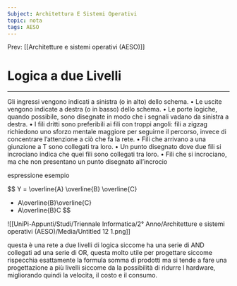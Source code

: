 ```yaml
---
Subject: Architettura E Sistemi Operativi
topic: nota
tags: AESO
---
```


Prev: [[Architetture e sistemi operativi (AESO)]]

# Logica a due Livelli 
---


Gli ingressi vengono indicati a sinistra (o in alto) dello schema.
• Le uscite vengono indicate a destra (o in basso) dello schema.
• Le porte logiche, quando possibile, sono disegnate in modo che i segnali
vadano da sinistra a destra.
• I fili dritti sono preferibili ai fili con troppi angoli: fili a zigzag richiedono
uno sforzo mentale maggiore per seguirne il percorso, invece di concentrare
l’attenzione a ciò che fa la rete.
• Fili che arrivano a una giunzione a T sono collegati tra loro.
• Un punto disegnato dove due fili si incrociano indica che quei fili sono collegati tra loro.
• Fili che si incrociano, ma che non presentano un punto disegnato all’incrocio

espressione esempio

$$
Y = \overline{A}
\overline{B}
\overline{C}
+ A\overline{B}\overline{C}
+ A\overline{B}C
$$

![[UniPi-Appunti/Studi/Triennale Informatica/2° Anno/Architetture e sistemi operativi (AESO)/Media/Untitled 12 1.png]]

questa è una rete a due livelli di logica siccome ha una serie di AND collegati ad una serie di OR, questa molto utile per progettare siccome rispecchia esattamente la formula somma di prodotti ma si tende a fare una progettazione a più livelli siccome da la possibilità di ridurre l hardware, migliorando quindi la velocita, il costo e il consumo.
